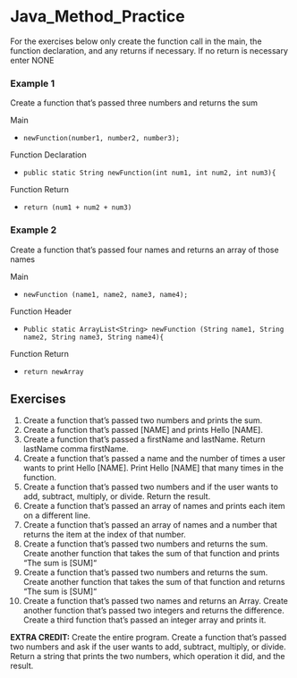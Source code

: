 # Java_Method_Practice

For the exercises below only create the function call in the main, the function declaration, and any returns if necessary. If no return is necessary enter NONE
### Example 1
Create a function that’s passed three numbers and returns the sum

Main

* ```newFunction(number1, number2, number3);```

Function Declaration

* ```public static String newFunction(int num1, int num2, int num3){```

Function Return

* ```return (num1 + num2 + num3)```

### Example 2
Create a function that’s passed four names and returns an array of those names

Main

* ```newFunction (name1, name2, name3, name4);```

Function Header

* ```Public static ArrayList<String> newFunction (String name1, String name2, String name3, String name4){```

Function Return

* ```return newArray```

## Exercises
1. Create a function that’s passed two numbers and prints the sum.
2. Create a function that’s passed [NAME] and prints Hello [NAME].
3. Create a function that’s passed a firstName and lastName. Return lastName comma firstName.
4. Create a function that’s passed a name and the number of times a user wants to print Hello [NAME]. Print Hello [NAME] that many times in the function.
5. Create a function that’s passed two numbers and if the user wants to add, subtract, multiply, or divide. Return the result.
6. Create a function that’s passed an array of names and prints each item on a different line.
7. Create a function that’s passed an array of names and a number that returns the item at the index of that number.
8. Create a function that’s passed two numbers and returns the sum. Create another function that takes the sum of that function and prints “The sum is [SUM]“
9. Create a function that’s passed two numbers and returns the sum. Create another function that takes the sum of that function and returns “The sum is [SUM]“
10. Create a function that’s passed two names and returns an Array. Create another function that’s passed two integers and returns the difference. Create a third function that’s passed an integer array and prints it.


**EXTRA CREDIT:**
Create the entire program. Create a function that’s passed two numbers and ask if the user wants to add, subtract, multiply, or divide. Return a string that prints the two numbers, which operation it did, and the result.
